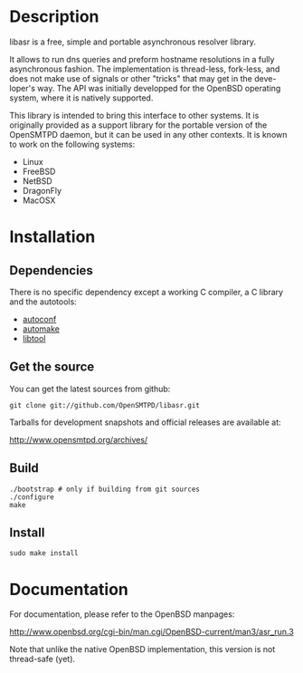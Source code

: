 Description
===========

libasr is a free, simple and portable asynchronous resolver library.

It allows to run dns queries and preform hostname resolutions in a fully
asynchronous fashion.  The implementation is thread-less, fork-less, and
does not make use of signals or other "tricks" that may get in the deve-
loper's way.  The API was initially developped for the OpenBSD operating
system, where it is natively supported.

This library is intended to bring this interface to other systems. It is
originally provided as a support library for the portable version of the
OpenSMTPD daemon, but it can be used in any other contexts.  It is known
to work on the following systems:

* Linux
* FreeBSD
* NetBSD
* DragonFly
* MacOSX


Installation
============

Dependencies
------------

There is no specific dependency except a working C compiler, a C library
and the autotools:

* [autoconf](http://www.gnu.org/software/autoconf/)
* [automake](http://www.gnu.org/software/automake/)
* [libtool](http://www.gnu.org/software/libtool/)


Get the source
--------------

You can get the latest sources from github:

    git clone git://github.com/OpenSMTPD/libasr.git

Tarballs for development snapshots and official releases are available at:

http://www.opensmtpd.org/archives/


Build
-----

    ./bootstrap # only if building from git sources
    ./configure
    make


Install
-------

    sudo make install


Documentation
=============

For documentation, please refer to the OpenBSD manpages:

http://www.openbsd.org/cgi-bin/man.cgi/OpenBSD-current/man3/asr_run.3

Note that unlike the native OpenBSD implementation, this version is not
thread-safe (yet).

